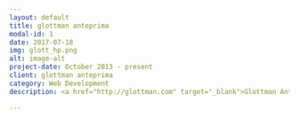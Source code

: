 ```yaml
---
layout: default
title: glottman anteprima
modal-id: 1
date: 2017-07-18
img: glott_hp.png
alt: image-alt
project-date: October 2013 - present
client: glottman anteprima
category: Web Development
description: <a href="http://glottman.com" target="_blank">Glottman Anteprima</a> is an all-inclusive architectural firm.  The site was built on the Wordpress CMS platform and customized extensively to fit the clients needs.  Currently, I manage and market this site and three micro sites belonging to the same brand.

---
```

